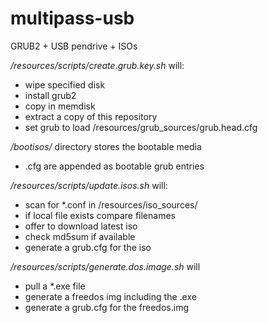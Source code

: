 multipass-usb
=============

GRUB2 + USB pendrive + ISOs

*/resources/scripts/create.grub.key.sh* will:
* wipe specified disk
* install grub2
* copy in memdisk
* extract a copy of this repository
* set grub to load /resources/grub_sources/grub.head.cfg

*/bootisos/* directory stores the bootable media 
* .cfg are appended as bootable grub entries

*/resources/scripts/update.isos.sh* will:
* scan for *.conf in /resources/iso_sources/
* if local file exists compare filenames
* offer to download latest iso
* check md5sum if available
* generate a grub.cfg for the iso

*/resources/scripts/generate.dos.image.sh* will
* pull a *.exe file
* generate a freedos img including the .exe
* generate a grub.cfg for the freedos.img
